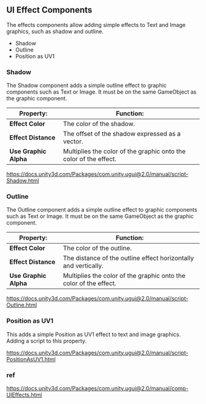 ## UI Effect Components

The effects components allow adding simple effects to Text and Image graphics, such as shadow and outline.

- Shadow
- Outline
- Position as UV1

### Shadow
The Shadow component adds a simple outline effect to graphic components such as Text or Image. It must be on the same GameObject as the graphic component.

| **Property:** | **Function:** |
| --- | --- |
| **Effect Color** | The color of the shadow. |
| **Effect Distance** | The offset of the shadow expressed as a vector. |
| **Use Graphic Alpha** | Multiplies the color of the graphic onto the color of the effect. |

https://docs.unity3d.com/Packages/com.unity.ugui@2.0/manual/script-Shadow.html

### Outline

The Outline component adds a simple outline effect to graphic components such as Text or Image. It must be on the same GameObject as the graphic component.

| **Property:** | **Function:** |
| --- | --- |
| **Effect Color** | The color of the outline. |
| **Effect Distance** | The distance of the outline effect horizontally and vertically. |
| **Use Graphic Alpha** | Multiplies the color of the graphic onto the color of the effect. |

https://docs.unity3d.com/Packages/com.unity.ugui@2.0/manual/script-Outline.html

### Position as UV1

This adds a simple Position as UV1 effect to text and image graphics. Adding a script to this property.

https://docs.unity3d.com/Packages/com.unity.ugui@2.0/manual/script-PositionAsUV1.html

### ref
https://docs.unity3d.com/Packages/com.unity.ugui@2.0/manual/comp-UIEffects.html
